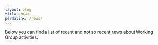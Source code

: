 ```yaml
---
layout: blog
title: News
permalink: /news/
---
```


Below you can find a list of recent and not so recent news about Working Group
activities.
